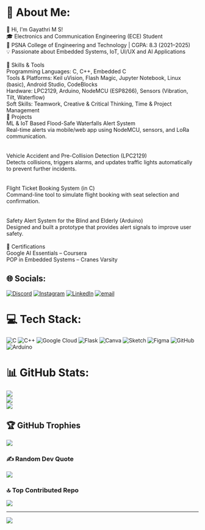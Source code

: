 # 💫 About Me:
👋 Hi, I'm Gayathri M S!<br>🎓 Electronics and Communication Engineering (ECE) Student<br>📍 PSNA College of Engineering and Technology | CGPA: 8.3 (2021–2025)<br>💡 Passionate about Embedded Systems, IoT, UI/UX and AI Applications<br><br>🔧 Skills & Tools<br>Programming Languages: C, C++, Embedded C<br>Tools & Platforms: Keil uVision, Flash Magic, Jupyter Notebook, Linux (basic), Android Studio, CodeBlocks<br>Hardware: LPC2129, Arduino, NodeMCU (ESP8266), Sensors (Vibration, Tilt, Waterflow)<br>Soft Skills: Teamwork, Creative & Critical Thinking, Time & Project Management<br>🚀 Projects<br>ML & IoT Based Flood-Safe Waterfalls Alert System<br>Real-time alerts via mobile/web app using NodeMCU, sensors, and LoRa communication.<br><br><br>Vehicle Accident and Pre-Collision Detection (LPC2129)<br>Detects collisions, triggers alarms, and updates traffic lights automatically to prevent further incidents.<br><br><br>Flight Ticket Booking System (in C)<br>Command-line tool to simulate flight booking with seat selection and confirmation.<br><br><br>Safety Alert System for the Blind and Elderly (Arduino)<br>Designed and built a prototype that provides alert signals to improve user safety.<br><br>📜 Certifications<br>Google AI Essentials – Coursera<br>POP in Embedded Systems – Cranes Varsity<br>


## 🌐 Socials:
[![Discord](https://img.shields.io/badge/Discord-%237289DA.svg?logo=discord&logoColor=white)](https://discord.gg/https://discord.gg/https://discord.gg/gkexd2QZ) [![Instagram](https://img.shields.io/badge/Instagram-%23E4405F.svg?logo=Instagram&logoColor=white)](https://instagram.com/https://www.instagram.com/_.with_love_gayu._?igsh=MTQ3ZTgycjgyZTlvdA==) [![LinkedIn](https://img.shields.io/badge/LinkedIn-%230077B5.svg?logo=linkedin&logoColor=white)](https://linkedin.com/in/https://www.linkedin.com/in/gayathri-m-s-8658b4267) [![email](https://img.shields.io/badge/Email-D14836?logo=gmail&logoColor=white)](mailto:murugadass254@gmail.com) 

# 💻 Tech Stack:
![C](https://img.shields.io/badge/c-%2300599C.svg?style=for-the-badge&logo=c&logoColor=white) ![C++](https://img.shields.io/badge/c++-%2300599C.svg?style=for-the-badge&logo=c%2B%2B&logoColor=white) ![Google Cloud](https://img.shields.io/badge/GoogleCloud-%234285F4.svg?style=for-the-badge&logo=google-cloud&logoColor=white) ![Flask](https://img.shields.io/badge/flask-%23000.svg?style=for-the-badge&logo=flask&logoColor=white) ![Canva](https://img.shields.io/badge/Canva-%2300C4CC.svg?style=for-the-badge&logo=Canva&logoColor=white) ![Sketch](https://img.shields.io/badge/Sketch-FFB387?style=for-the-badge&logo=sketch&logoColor=black) ![Figma](https://img.shields.io/badge/figma-%23F24E1E.svg?style=for-the-badge&logo=figma&logoColor=white) ![GitHub](https://img.shields.io/badge/github-%23121011.svg?style=for-the-badge&logo=github&logoColor=white) ![Arduino](https://img.shields.io/badge/-Arduino-00979D?style=for-the-badge&logo=Arduino&logoColor=white)
# 📊 GitHub Stats:
![](https://github-readme-stats.vercel.app/api?username=GAYATHRIMSG&theme=shades-of-purple&hide_border=false&include_all_commits=true&count_private=true)<br/>
![](https://nirzak-streak-stats.vercel.app/?user=GAYATHRIMSG&theme=shades-of-purple&hide_border=false)<br/>
![](https://github-readme-stats.vercel.app/api/top-langs/?username=GAYATHRIMSG&theme=shades-of-purple&hide_border=false&include_all_commits=true&count_private=true&layout=compact)

## 🏆 GitHub Trophies
![](https://github-profile-trophy.vercel.app/?username=GAYATHRIMSG&theme=shades-of-purple&no-frame=false&no-bg=true&margin-w=4)

### ✍️ Random Dev Quote
![](https://quotes-github-readme.vercel.app/api?type=horizontal&theme=radical)

### 🔝 Top Contributed Repo
![](https://github-contributor-stats.vercel.app/api?username=GAYATHRIMSG&limit=5&theme=shades-of-purple&combine_all_yearly_contributions=true)

---
[![](https://visitcount.itsvg.in/api?id=GAYATHRIMSG&icon=8&color=1)](https://visitcount.itsvg.in)

<!-- Proudly created with GPRM ( https://gprm.itsvg.in ) -->
